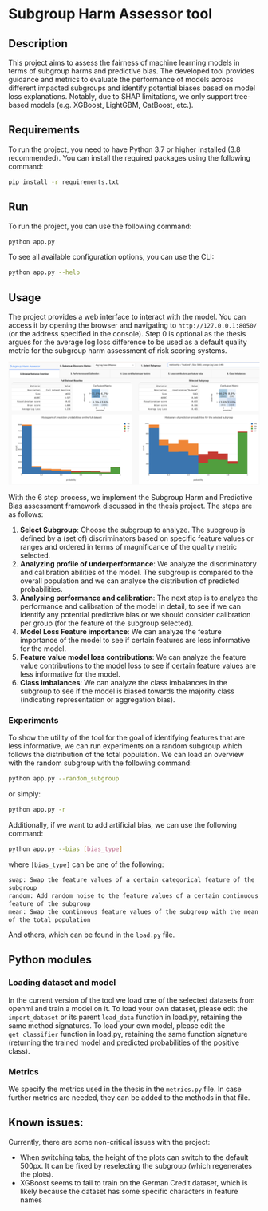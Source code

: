 # Subgroup Harm Assessor tool

## Description
This project aims to assess the fairness of machine learning models in terms of subgroup harms and predictive bias. The developed tool provides guidance and metrics to evaluate the performance of models across different impacted subgroups and identify potential biases based on model loss explanations. Notably, due to SHAP limitations, we only support tree-based models (e.g. XGBoost, LightGBM, CatBoost, etc.). 

## Requirements
To run the project, you need to have Python 3.7 or higher installed (3.8 recommended). You can install the required packages using the following command:
```bash
pip install -r requirements.txt
```

## Run
To run the project, you can use the following command:
```bash
python app.py
```

To see all available configuration options, you can use the CLI:
```bash
python app.py --help
```

## Usage
The project provides a web interface to interact with the model. You can access it by opening the browser and navigating to `http://127.0.0.1:8050/` (or the address specified in the console). Step 0 is optional as the thesis argues for the average log loss difference to be used as a default quality metric for the subgroup harm assessment of risk scoring systems. 

![Tool screenshot](images/screenshot.png)

With the 6 step process, we implement the Subgroup Harm and Predictive Bias assessment framework discussed in the thesis project. The steps are as follows:
1. **Select Subgroup**: Choose the subgroup to analyze. The subgroup is defined by a (set of) discriminators based on specific feature values or ranges and ordered in terms of magnificance of the quality metric selected.
2. **Analyzing profile of underperformance**: We analyze the discriminatory and calibration abilities of the model. The subgroup is compared to the overall population and we can analyse the distribution of predicted probabilities.
3. **Analysing performance and calibration**: The next step is to analyze the performance and calibration of the model in detail, to see if we can identify any potential predictive bias or we should consider calibration per group (for the feature of the subgroup selected).
4. **Model Loss Feature importance**: We can analyze the feature importance of the model to see if certain features are less informative for the model.
5. **Feature value model loss contributions**: We can analyze the feature value contributions to the model loss to see if certain feature values are less informative for the model.
6. **Class imbalances**: We can analyze the class imbalances in the subgroup to see if the model is biased towards the majority class (indicating representation or aggregation bias).

### Experiments 
To show the utility of the tool for the goal of identifying features that are less informative, we can run experiments on a random subgroup which follows the distribution of the total population. We can load an overview with the random subgroup with the following command:
```bash
python app.py --random_subgroup
```
or simply:
```bash
python app.py -r
```

Additionally, if we want to add artificial bias, we can use the following command:
```bash
python app.py --bias [bias_type]
```
where `[bias_type]` can be one of the following:
```
swap: Swap the feature values of a certain categorical feature of the subgroup
random: Add random noise to the feature values of a certain continuous feature of the subgroup
mean: Swap the continuous feature values of the subgroup with the mean of the total population
```
And others, which can be found in the `load.py` file.

## Python modules

### Loading dataset and model
In the current version of the tool we load one of the selected datasets from openml and train a model on it.
To load your own dataset, please edit the `import_dataset` or its parent `load_data` function in load.py, retaining the same method signatures.
To load your own model, please edit the `get_classifier` function in load.py, retaining the same function signature (returning the trained model and predicted probabilities of the positive class).

### Metrics
We specify the metrics used in the thesis in the `metrics.py` file. In case further metrics are needed, they can be added to the methods in that file.

## Known issues:
Currently, there are some non-critical issues with the project:
- When switching tabs, the height of the plots can switch to the default 500px. It can be fixed by reselecting the subgroup (which regenerates the plots).
- XGBoost seems to fail to train on the German Credit dataset, which is likely because the dataset has some specific characters in feature names